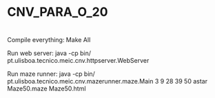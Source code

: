 # CNV_PARA_O_20
#

Compile everything: Make All

Run web server: java -cp bin/ pt.ulisboa.tecnico.meic.cnv.httpserver.WebServer

Run maze runner: java -cp bin/ pt.ulisboa.tecnico.meic.cnv.mazerunner.maze.Main 3 9 28 39 50 astar Maze50.maze Maze50.html
